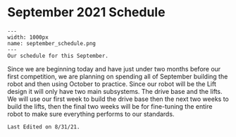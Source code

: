 # September 2021 Schedule
```{figure} ././_images/september/sept_calendar.png
---
width: 1000px
name: september_schedule.png
---
Our schedule for this September.
```
Since we are beginning today and have just under two months before our first competition, we are planning on spending all of September building the robot and then using October to practice. Since our robot will be the Lift design it will only have two main subsystems. The drive base and the lifts. We will use our first week to build the drive base then the next two weeks to build the lifts, then the final two weeks will be for fine-tuning the entire robot to make sure everything performs to our standards.

```{important}
Last Edited on 8/31/21.
```